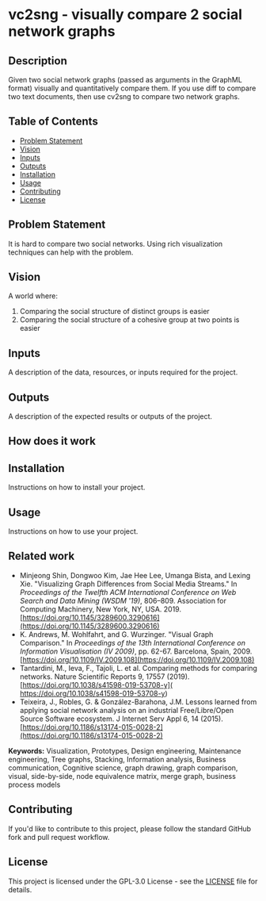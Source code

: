 # vc2sng - visually compare 2 social network graphs

## Description
Given two social network graphs (passed as arguments in the GraphML format) visually and quantitatively compare them.  If you use diff to compare two text documents, then use cv2sng to compare two network graphs. 

## Table of Contents
- [Problem Statement](#problem-statement)
- [Vision](#vision)
- [Inputs](#inputs)
- [Outputs](#outputs)
- [Installation](#installation)
- [Usage](#usage)
- [Contributing](#contributing)
- [License](#license)

## Problem Statement
It is hard to compare two social networks.  Using rich visualization techniques can help with the problem.  

## Vision
A world where: 
1. Comparing the social structure of distinct groups is easier
2. Comparing the social structure of a cohesive group at two points is easier 

## Inputs
A description of the data, resources, or inputs required for the project.

## Outputs
A description of the expected results or outputs of the project.

##  How does it work 

## Installation
Instructions on how to install your project.

## Usage
Instructions on how to use your project.

## Related work 
- Minjeong Shin, Dongwoo Kim, Jae Hee Lee, Umanga Bista, and Lexing Xie. "Visualizing Graph Differences from Social Media Streams." In *Proceedings of the Twelfth ACM International Conference on Web Search and Data Mining (WSDM '19)*, 806–809. Association for Computing Machinery, New York, NY, USA. 2019. [https://doi.org/10.1145/3289600.3290616](https://doi.org/10.1145/3289600.3290616)
- K. Andrews, M. Wohlfahrt, and G. Wurzinger. "Visual Graph Comparison." In *Proceedings of the 13th International Conference on Information Visualisation (IV 2009)*, pp. 62-67. Barcelona, Spain, 2009. [https://doi.org/10.1109/IV.2009.108](https://doi.org/10.1109/IV.2009.108)
- Tantardini, M., Ieva, F., Tajoli, L. et al. Comparing methods for comparing networks. Nature Scientific Reports 9, 17557 (2019). [https://doi.org/10.1038/s41598-019-53708-y]( https://doi.org/10.1038/s41598-019-53708-y)
- Teixeira, J., Robles, G. & González-Barahona, J.M. Lessons learned from applying social network analysis on an industrial Free/Libre/Open Source Software ecosystem. J Internet Serv Appl 6, 14 (2015). [https://doi.org/10.1186/s13174-015-0028-2](https://doi.org/10.1186/s13174-015-0028-2)
  
**Keywords:** Visualization, Prototypes, Design engineering, Maintenance engineering, Tree graphs, Stacking, Information analysis, Business communication, Cognitive science, graph drawing, graph comparison, visual, side-by-side, node equivalence matrix, merge graph, business process models



## Contributing
If you'd like to contribute to this project, please follow the standard GitHub fork and pull request workflow.

## License
This project is licensed under the GPL-3.0 License - see the [LICENSE](LICENSE) file for details.


